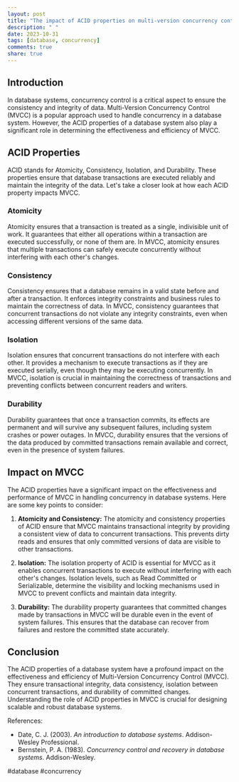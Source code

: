 ```yaml
---
layout: post
title: "The impact of ACID properties on multi-version concurrency control in database systems"
description: " "
date: 2023-10-31
tags: [database, concurrency]
comments: true
share: true
---
```


## Introduction

In database systems, concurrency control is a critical aspect to ensure the consistency and integrity of data. Multi-Version Concurrency Control (MVCC) is a popular approach used to handle concurrency in a database system. However, the ACID properties of a database system also play a significant role in determining the effectiveness and efficiency of MVCC.

## ACID Properties

ACID stands for Atomicity, Consistency, Isolation, and Durability. These properties ensure that database transactions are executed reliably and maintain the integrity of the data. Let's take a closer look at how each ACID property impacts MVCC.

### Atomicity

Atomicity ensures that a transaction is treated as a single, indivisible unit of work. It guarantees that either all operations within a transaction are executed successfully, or none of them are. In MVCC, atomicity ensures that multiple transactions can safely execute concurrently without interfering with each other's changes.

### Consistency

Consistency ensures that a database remains in a valid state before and after a transaction. It enforces integrity constraints and business rules to maintain the correctness of data. In MVCC, consistency guarantees that concurrent transactions do not violate any integrity constraints, even when accessing different versions of the same data.

### Isolation

Isolation ensures that concurrent transactions do not interfere with each other. It provides a mechanism to execute transactions as if they are executed serially, even though they may be executing concurrently. In MVCC, isolation is crucial in maintaining the correctness of transactions and preventing conflicts between concurrent readers and writers.

### Durability

Durability guarantees that once a transaction commits, its effects are permanent and will survive any subsequent failures, including system crashes or power outages. In MVCC, durability ensures that the versions of the data produced by committed transactions remain available and correct, even in the presence of system failures.

## Impact on MVCC

The ACID properties have a significant impact on the effectiveness and performance of MVCC in handling concurrency in database systems. Here are some key points to consider:

1. **Atomicity and Consistency:** The atomicity and consistency properties of ACID ensure that MVCC maintains transactional integrity by providing a consistent view of data to concurrent transactions. This prevents dirty reads and ensures that only committed versions of data are visible to other transactions.

2. **Isolation:** The isolation property of ACID is essential for MVCC as it enables concurrent transactions to execute without interfering with each other's changes. Isolation levels, such as Read Committed or Serializable, determine the visibility and locking mechanisms used in MVCC to prevent conflicts and maintain data integrity.

3. **Durability:** The durability property guarantees that committed changes made by transactions in MVCC will be durable even in the event of system failures. This ensures that the database can recover from failures and restore the committed state accurately.

## Conclusion

The ACID properties of a database system have a profound impact on the effectiveness and efficiency of Multi-Version Concurrency Control (MVCC). They ensure transactional integrity, data consistency, isolation between concurrent transactions, and durability of committed changes. Understanding the role of ACID properties in MVCC is crucial for designing scalable and robust database systems.

References:
- Date, C. J. (2003). *An introduction to database systems*. Addison-Wesley Professional.
- Bernstein, P. A. (1983). *Concurrency control and recovery in database systems*. Addison-Wesley. 

#database #concurrency